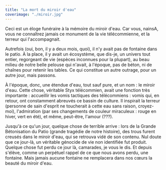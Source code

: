 ```yaml
---
title: "La mort du miroir d'eau"
coverimage: "./miroir.jpg"
---
```

Ceci est un éloge funéraire à la mémoire du miroir d'eau. Car vous, nainsA, vous ne connaîtrez jamais ce monument de la vie télécommienne, et la terreur qui l'accompagnait.


Autrefois (oui, bon, il y a deux mois, quoi), il n'y avait pas de fontaine dans le patio. À la place, il y avait un écosystème, que dis-je, un univers tout entier, regorgeant de vie (espèces inconnues pour la plupart), au beau milieu de notre belle pelouse qui n'avait, à l'époque, pas de béton, ni de chaînes pour retenir les tables. Ce qui constitue un autre outrage, pour un autre jour, mais passons.

À l'époque, donc, une étendue d'eau, tout sauf pure, et un nom : le miroir d'eau. Cette chose, véritable Styx télécommien, avait une fonction très importante : accueillir les vomis tactiques des télécommiens : vomis qui, en retour, ont constamment abreuvés ce bassin de culture. Il inspirait la terreur (personne de sain d'esprit ne toucherait à cette eau sans raison, croyez-moi), l'admiration (par ses changements de couleur miraculeux : rouge en hiver, vert en été), et même, peut-être, l'amour (???).

Jusqu'à ce qu'un jour, quelque chose de terrible arrive : lors de la Grande Bétonisation du Patio (grande tragédie de notre histoire), des trous furent creusés dans le miroir d'eau, qui se retrouva vidé de son contenu. Nul doute que ce jour-là, un véritable génocide de vie non identifiée fut produit. Quelque chose fut perdu ce jour là, camarades, je vous le dis. Et depuis s'élève, comme un perpétuel rappel de ce que nous avons perdu, une fontaine. Mais jamais aucune fontaine ne remplacera dans nos cœurs la beauté du miroir d'eau.